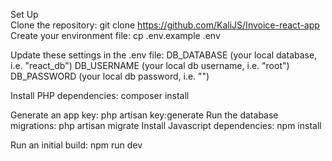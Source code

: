 Set Up<br>
Clone the repository:
git clone https://github.com/KaliJS/Invoice-react-app
Create your environment file:
cp .env.example .env

Update these settings in the .env file:
DB_DATABASE (your local database, i.e. "react_db")
DB_USERNAME (your local db username, i.e. "root")
DB_PASSWORD (your local db password, i.e. "")

Install PHP dependencies:
composer install

Generate an app key:
php artisan key:generate
Run the database migrations:
php artisan migrate
Install Javascript dependencies:
npm install

Run an initial build:
npm run dev
